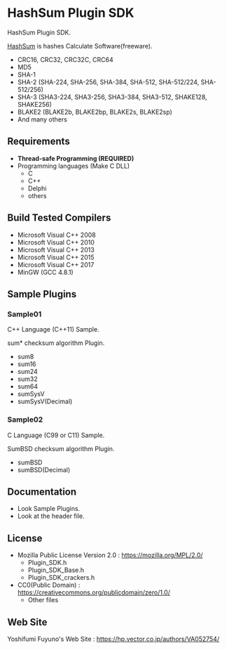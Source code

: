 # HashSum Plugin SDK

HashSum Plugin SDK.

[HashSum](https://hp.vector.co.jp/authors/VA052754/#hashsum) is hashes Calculate Software(freeware).
 * CRC16, CRC32, CRC32C, CRC64
 * MD5
 * SHA-1
 * SHA-2 (SHA-224, SHA-256, SHA-384, SHA-512, SHA-512/224, SHA-512/256)
 * SHA-3 (SHA3-224, SHA3-256, SHA3-384, SHA3-512, SHAKE128, SHAKE256)
 * BLAKE2 (BLAKE2b, BLAKE2bp, BLAKE2s, BLAKE2sp)
 * And many others

## Requirements

* **Thread-safe Programming (REQUIRED)**
* Programming languages (Make C DLL)
  - C
  - C++
  - Delphi
  - others

## Build Tested Compilers

* Microsoft Visual C++ 2008
* Microsoft Visual C++ 2010
* Microsoft Visual C++ 2013
* Microsoft Visual C++ 2015
* Microsoft Visual C++ 2017
* MinGW (GCC 4.8.1)

## Sample Plugins

### Sample01

C++ Language (C++11) Sample.

sum* checksum algorithm Plugin.
* sum8
* sum16
* sum24
* sum32
* sum64
* sumSysV
* sumSysV(Decimal)

### Sample02

C Language (C99 or C11) Sample.

SumBSD checksum algorithm Plugin.
* sumBSD
* sumBSD(Decimal)

## Documentation

* Look Sample Plugins.
* Look at the header file.

## License

* Mozilla Public License Version 2.0 : https://mozilla.org/MPL/2.0/
  - Plugin_SDK.h
  - Plugin_SDK_Base.h
  - Plugin_SDK_crackers.h
* CC0(Public Domain) : https://creativecommons.org/publicdomain/zero/1.0/
  - Other files

## Web Site

Yoshifumi Fuyuno's Web Site : https://hp.vector.co.jp/authors/VA052754/
